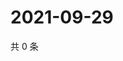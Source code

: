 # 2021-09-29

共 0 条

<!-- BEGIN WEIBO -->
<!-- 最后更新时间 Wed Sep 29 2021 08:37:01 GMT+0800 (China Standard Time) -->

<!-- END WEIBO -->
